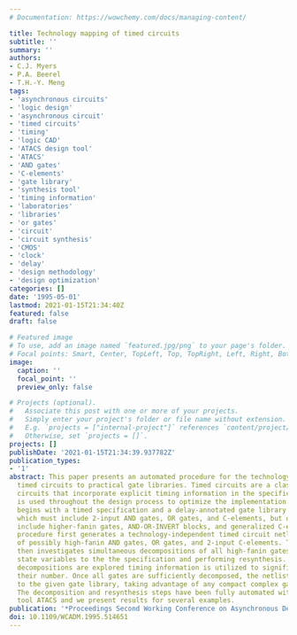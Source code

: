 ```yaml
---
# Documentation: https://wowchemy.com/docs/managing-content/

title: Technology mapping of timed circuits
subtitle: ''
summary: ''
authors:
- C.J. Myers
- P.A. Beerel
- T.H.-Y. Meng
tags:
- 'asynchronous circuits'
- 'logic design'
- 'asynchronous circuit'
- 'timed circuits'
- 'timing'
- 'logic CAD'
- 'ATACS design tool'
- 'ATACS'
- 'AND gates'
- 'C-elements'
- 'gate library'
- 'synthesis tool'
- 'timing information'
- 'laboratories'
- 'libraries'
- 'or gates'
- 'circuit'
- 'circuit synthesis'
- 'CMOS'
- 'clock'
- 'delay'
- 'design methodology'
- 'design optimization'
categories: []
date: '1995-05-01'
lastmod: 2021-01-15T21:34:40Z
featured: false
draft: false

# Featured image
# To use, add an image named `featured.jpg/png` to your page's folder.
# Focal points: Smart, Center, TopLeft, Top, TopRight, Left, Right, BottomLeft, Bottom, BottomRight.
image:
  caption: ''
  focal_point: ''
  preview_only: false

# Projects (optional).
#   Associate this post with one or more of your projects.
#   Simply enter your project's folder or file name without extension.
#   E.g. `projects = ["internal-project"]` references `content/project/deep-learning/index.md`.
#   Otherwise, set `projects = []`.
projects: []
publishDate: '2021-01-15T21:34:39.937782Z'
publication_types:
- '1'
abstract: This paper presents an automated procedure for the technology mapping of
  timed circuits to practical gate libraries. Timed circuits are a class of asynchronous
  circuits that incorporate explicit timing information in the specification which
  is used throughout the design process to optimize the implementation. Our procedure
  begins with a timed specification and a delay-annotated gate library description
  which must include 2-input AND gates, OR gates, and C-elements, but optionally can
  include higher-fanin gates, AND-OR-INVERT blocks, and generalized C-elements. Our
  procedure first generates a technology-independent timed circuit netlist composed
  of possibly high-fanin AND gates, OR gates, and 2-input C-elements. The procedure
  then investigates simultaneous decompositions of all high-fanin gates by adding
  state variables to the the specification and performing resynthesis. Although multiple
  decompositions are explored timing information is utilized to significantly reduce
  their number. Once all gates are sufficiently decomposed, the netlist can be mapped
  to the given gate library, taking advantage of any compact complex gates available.
  The decomposition and resynthesis steps have been fully automated within the synthesis
  tool ATACS and we present results for several examples.
publication: '*Proceedings Second Working Conference on Asynchronous Design Methodologies*'
doi: 10.1109/WCADM.1995.514651
---
```

